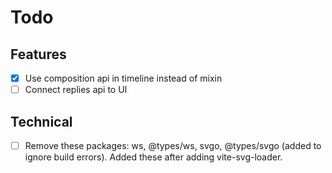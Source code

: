 # Todo

## Features

- [x] Use composition api in timeline instead of mixin
- [ ] Connect replies api to UI

## Technical

- [ ] Remove these packages: ws, @types/ws, svgo, @types/svgo (added to ignore build errors). Added these after adding vite-svg-loader.
